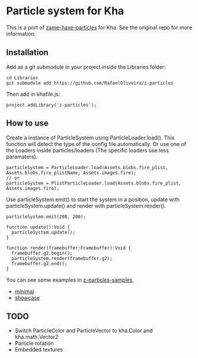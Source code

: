 # Particle system for Kha

This is a port of [zame-haxe-particles](https://github.com/restorer/zame-haxe-particles) for Kha. See the original repo for more information.  
## Installation
Add as a git submodule in your project inside the Libraries folder:
```
cd Libraries
git submodule add https://github.com/RafaelOliveira/z-particles
```
Then add in khafile.js:
```
project.addLibrary('z-particles');
```
## How to use
Create a instance of ParticleSystem using ParticleLoader.load(). This function will detect the type of the config file automatically. Or use one of the Loaders inside particles/loaders (The specific loaders use less paramaters).  
```
particleSystem = ParticleLoader.load(Assets.blobs.fire_plist, Assets.blobs.fire_plistName, Assets.images.fire);	
// or
particleSystem = PlistParticleLoader.load(Assets.blobs.fire_plist, Assets.images.fire);	
```
Use particleSystem.emit() to start the system in a position, update with particleSystem.update() and render with particleSystem.render().
```
particleSystem.emit(200, 200);

function update():Void {
  particleSystem.update();
}

function render(framebuffer:Framebuffer):Void {
  framebuffer.g2.begin();
  particleSystem.render(framebuffer.g2);
  framebuffer.g2.end();
}
```

You can see some examples in [z-particles-samples](https://github.com/RafaelOliveira/z-particles-samples).
* [minimal](http://sudoestegames.com/play/z-particles/minimal)
* [showcase](http://sudoestegames.com/play/z-particles/showcase)

## TODO
* Switch ParticleColor and ParticleVector to kha.Color and kha.math.Vector2
* Particle rotation
* Embedded textures
